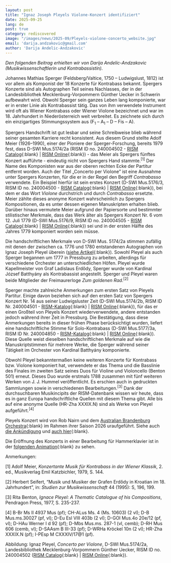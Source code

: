 ```yaml
---
layout: post
title: "Ignaz Joseph Pleyels Violone-Konzert identifiziert"
date: 2025-09-25
lang: de
post: true
category: rediscovered
image: "/images/news/2025-09/Pleyels-violone-concerto_website.jpg"
email: 'darija.andzakovic@gmail.com'
author: 'Darija Andelic-Andzakovic'
---
```


_Den folgenden Beitrag erhielten wir von Darija Andelic-Andzakovic (Musikwissenschaftlerin und Kontrabassistin)._

Johannes Mathias Sperger (Feldsberg/Valtice, 1750 – Ludwigslust, 1812) ist vor allem als Komponist der 18 Konzerte für Kontrabass bekannt. Spergers Konzerte sind als Autographen Teil seines Nachlasses, der in der Landesbibliothek Mecklenburg-Vorpommern Günther Uecker in Schwerin aufbewahrt wird. Obwohl Sperger sein ganzes Leben lang komponierte, war er in erster Linie als Kontrabassist tätig. Das von ihm verwendete Instrument wird oft als Wiener Kontrabass oder Wiener Violone bezeichnet und war im 18. Jahrhundert in Niederösterreich weit verbreitet. Es zeichnete sich durch ein einzigartiges Stimmungssystem aus (F<sub>1</sub> – A<sub>1</sub> – D – Fis – A). 

Spergers Handschrift ist gut lesbar und seine Schreibweise blieb während seiner gesamten Karriere recht konsistent. Aus diesem Grund stellte Adolf Meier (1926–1990), einer der Pioniere der Sperger-Forschung, bereits 1979 fest, dass D-SWI Mus.5174/2a (RISM ID no. 240004502 - [RISM Catalog](https://opac.rism.info/id/rismid/rism240004502){:blank} \| [RISM Online](https://rism.online/sources/240004502){:blank}) - das Meier als Spergers fünftes Konzert aufführte - eindeutig nicht von Spergers Hand stammte.<sup>[1]</sup> Der Name des Komponisten war aus der oberen rechten Ecke der Partitur entfernt worden. Auch der Titel „Concerto per Violone” ist eine Ausnahme unter Spergers Konzerten, für die er in der Regel den Begriff _Contrabasso_ verwendete. Ein Beispiel hierfür ist sein erstes Konzert (D-SWI Mus.5176/3, RISM ID no. 240004500 - [RISM Catalog](https://opac.rism.info/id/rismid/rism240004500){:blank} \| [RISM Online](https://rism.online/sources/240004500){:blank}), bei dem er das Wort _Violone_ durchstrich und durch _Contrabasso_ ersetzte. Meier zählte dieses anonyme Konzert wahrscheinlich zu Spergers Kompositionen, da es unter dessen eigenen Manuskripten erhalten blieb. Darüber hinaus vermutete Meier aufgrund der Papiersorte und bestimmter stilistischer Merkmale, dass das Werk älter als Spergers Konzert Nr. 6 vom 12. Juli 1779  (D-SWI Mus.5176/9, RISM ID no. 240004505 - [RISM Catalog](https://opac.rism.info/id/rismid/rism240004505){:blank} \| [RISM Online](https://rism.online/sources/240004505){:blank}) sei und in der ersten Hälfte des Jahres 1779 komponiert worden sein müsse.

Die handschriftlichen Merkmale von D-SWI Mus. 5174/2a stimmen zufällig mit denen der zwischen ca. 1776 und 1780 entstandenen Autographen von Ignaz Joseph Pleyel überein ([siehe Artikel](https://www.academia.edu/143994474/The_Violone_Concerto_of_Ignaz_Joseph_Pleyel){:blank}). Sowohl Pleyel als auch Sperger begannen um 1777 in Pressburg zu arbeiten, allerdings für verschiedene Orchester an unterschiedlichen Höfen. Pleyel wurde Kapellmeister von Graf Ladislaus Erdődy, Sperger wurde von Kardinal József Batthyány als Kontrabassist angestellt. Sperger und Pleyel waren beide Mitglieder der Freimaurerloge _Zum goldenen Rad_.<sup>[2]</sup>

Sperger machte zahlreiche Anmerkungen zum ersten Satz von Pleyels Partitur. Einige davon beziehen sich auf den ersten Satz von Spergers Konzert Nr. 14 aus seiner Ludwigsluster Zeit (D-SWI Mus.5174/2b, RISM ID Nr. 240004501 - [RISM-Katalog](https://opac.rism.info/id/rismid/rism240004501){:blank} \| [RISM Online](https://rism.online/sources/240004501){:blank}), für das er einen Großteil von Pleyels Konzert wiederverwendete, andere entstanden jedoch während ihrer Zeit in Pressburg. Die Bestätigung, dass diese Anmerkungen bereits in dieser frühen Phase berücksichtigt wurden, liefert eine handschriftliche Stimme für Solo-Kontrabass (D-SWI Mus.5177/3a, RISM ID Nr. 240004850 - [RISM-Katalog](https://opac.rism.info/id/rismid/rism240004850){:blank} \| [RISM Online](https://rism.online/sources/240004850){:blank}). Diese Quelle weist dieselben handschriftlichen Merkmale auf wie die Manuskriptstimmen für mehrere Werke, die Sperger während seiner Tätigkeit im Orchester von Kardinal Batthyány komponierte.

Obwohl Pleyel bekanntermaßen keine weiteren Konzerte für Kontrabass bzw. Violone komponiert hat, verwendete er das Thema und die Basslinie des Finales im zweiten Satz seines Duos für Violine und Violoncello (Benton 501) erneut. Dieses Duo wurde erstmals 1788 zusammen mit fünf weiteren Werken von J. J. Hummel veröffentlicht. Es erschien auch in gedruckten Sammlungen sowie in verschiedenen Bearbeitungen.<sup>[3]</sup> Dank der durchsuchbaren Musikincipits der RISM-Datenbank wissen wir heute, dass es in ganz Europa handschriftliche Quellen mit diesem Thema gibt. Alle bis auf eine anonyme Quelle (HR-Zha XXXIX.N) sind als Werke von Pleyel aufgeführt.<sup>[4]</sup>

Pleyels Konzert wird von Rob Nairn und dem [Australian Brandenburg Orchestra](https://artsreview.com.au/australian-brandenburg-orchestra-announces-2026-season/){:blank} im Rahmen ihrer Saison 2026 uraufgeführt. Siehe auch [die Ankündigung](https://www.brandenburg.com.au/live-concerts/events/mozart-salieri-pleyel/) und [auch hier](https://www.standard.net.au/story/9067989/concerto-that-was-lost-to-time-to-premiere-in-australia/){:blank}.

Die Eröffnung des Konzerts in einer Bearbeitung für Hammerklavier ist in der [folgenden Animation](https://youtu.be/85C8Sso7C0Y){:blank} zu sehen.

Anmerkungen:

[1] Adolf Meier, _Konzertante Musik für Kontrabass in der Wiener Klassik_, 2. ed., Musikverlag Emil Katzbichler, 1979, S. 144.

[2] Herbert Seifert, “Musik und Musiker der Grafen Erdődy in Kroatian im 18. Jahrhundert”, in: _Studien zur Musikwissenschaft_ 44 (1995): S, 196, 199.

[3] Rita Benton, _Ignace Pleyel: A Thematic Catalogue of his Compositions_, Pendragon Press, 1977, S. 235-237.

[4] B-Br Ms II 4937 Mus (pf); CH-ALus Ms. 4 (Ms. 10603) (2 vl); D-B Mus.ms.30027 (pf, vl); D-Eu Esl VIII 403b (2 vl); D-GOI Mus.4o 20e/12 (pf, vl); D-HAu Werner I d 92 (pf); D-Mbs Mus.ms. 287-1 (vl, cemb); D-RH Mus 606 (cemb, vl); D-SAAsm B III-33 (pf); D-WRHa Kröckel 10n (2 vl); HR-Zha XXXIX.N (pf); I-PEsp M CXXXIV/17@1 (pf).


Abbildung: Ignaz Pleyel, _Concerto per Violone_, D-SWI Mus.5174/2a, Landesbibliothek Mecklenburg-Vorpommern Günther Uecker, RISM ID no. 240004502 ([RISM Catalog](https://opac.rism.info/id/rismid/rism240004502){:blank} \| [RISM Online](https://rism.online/sources/240004502){:blank}). 
